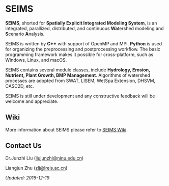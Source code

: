 
# SEIMS

**SEIMS**, shorted for **Spatially Explicit Integrated Modeling System**, is an integrated, parallized, distributed, and continuous **Wa**tershed modeling and **S**cenario **A**nalysis.

SEIMS is written by **C++** with support of OpenMP and MPI. **Python** is used for organizing the preprocessing and postprocessing workflow. The basic programming framework makes it possible for cross-platform, such as Windows, Linux, and macOS.

SEIMS contains several module classes, include **Hydrology, Erosion, Nutrient, Plant Growth, BMP Management**. Algorithms of watershed processes are adopted from SWAT, LISEM, WetSpa Extension, DHSVM, CASC2D, etc.

SEIMS is still under development and any constructive feedback will be welcome and appreciate.

Wiki
----------
More information about SEIMS please refer to [SEIMS Wiki](https://github.com/lreis2415/SEIMS2017/wiki).


Contact Us
----------
Dr.Junzhi Liu (liujunzhi@njnu.edu.cn)

Liangjun Zhu (zlj@lreis.ac.cn)

*Updated: 2016-12-19*


